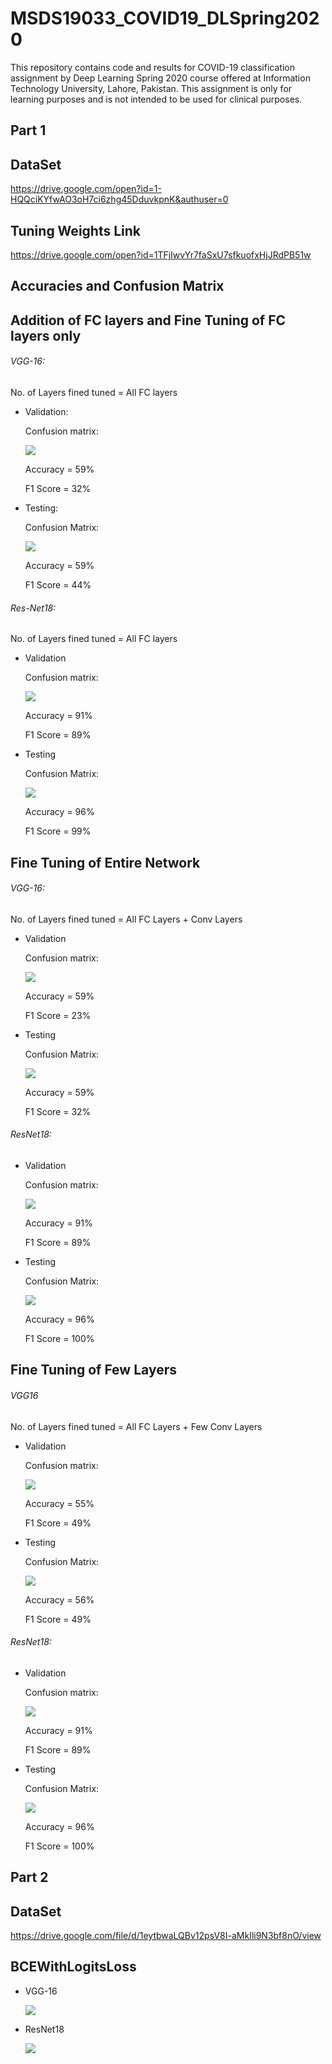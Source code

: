 # MSDS19033_COVID19_DLSpring2020
This repository contains code and results for COVID-19 classification assignment by Deep Learning Spring 2020 course offered at Information Technology University, Lahore, Pakistan. This assignment is only for learning purposes and is not intended to be used for clinical purposes.

## Part 1
## DataSet
https://drive.google.com/open?id=1-HQQciKYfwAO3oH7ci6zhg45DduvkpnK&authuser=0

## Tuning Weights Link

https://drive.google.com/open?id=1TFjIwvYr7faSxU7sfkuofxHjJRdPB51w

## Accuracies and Confusion Matrix

## Addition of FC layers and Fine Tuning of FC layers only

###### VGG-16:

No. of Layers fined tuned = All FC layers

- Validation:
  
  Confusion matrix:
  
   ![](images/vgg1.png)

  Accuracy = 59%
  
  F1 Score = 32%
  
- Testing:

  Confusion Matrix:
    
   ![](images/vgg2.png)

    
  Accuracy = 59%
  
  F1 Score = 44%
  
###### Res-Net18:


No. of Layers fined tuned = All FC layers

- Validation

  Confusion matrix:
    
  ![](images/rss1.png)

    
  Accuracy = 91%
  
  F1 Score = 89%
  
- Testing

  Confusion Matrix:
  
  ![](images/rss2.png)

  Accuracy = 96%
  
  F1 Score = 99%

## Fine Tuning of Entire Network

###### VGG-16:

No. of Layers fined tuned = All FC Layers + Conv Layers

- Validation

  Confusion matrix:
  
   ![](images/vgg3.png)

  Accuracy = 59%
  
  F1 Score = 23%
  
- Testing

  Confusion Matrix:
  
   ![](images/vgg4.png)

  Accuracy = 59%
  
  F1 Score = 32%
  
###### ResNet18:

- Validation

  Confusion matrix:
  
  ![](images/rss3.png)

  Accuracy = 91%
  
  F1 Score = 89%
  
- Testing

  Confusion Matrix:
  
   ![](images/rss4.png)

  Accuracy = 96%
  
  F1 Score = 100%
  
## Fine Tuning of Few Layers

###### VGG16

No. of Layers fined tuned = All FC Layers + Few Conv Layers

- Validation

  Confusion matrix:
  
   ![](images/vgg5.png)

  Accuracy = 55%
  
  F1 Score = 49%
  
- Testing

  Confusion Matrix:
  
   ![](images/vgg6.png)

  Accuracy = 56%
  
  F1 Score = 49%

###### ResNet18:

- Validation

  Confusion matrix:
  
  ![](images/rss5.png)

  
  Accuracy = 91%
  
  F1 Score = 89%
  
- Testing

  Confusion Matrix:

  ![](images/rss6.png)

  Accuracy = 96%
  
  F1 Score = 100%
  
## Part 2

## DataSet
https://drive.google.com/file/d/1eytbwaLQBv12psV8I-aMkIli9N3bf8nO/view

## BCEWithLogitsLoss 

- VGG-16

  ![](images/simplevgg.PNG)
  
  
- ResNet18

  ![](images/simpleres.PNG)
  
